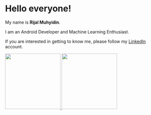 # Hello everyone! 

My name is **Rijal Muhyidin**.

I am an Android Developer and Machine Learning Enthusiast.

If you are interested in getting to know me, please follow my [LinkedIn](https://www.linkedin.com/in/gilang-adhan/) account.

<p align="left">
  <a href="https://github.com/rijalmyd">
    <img height="180em" src="https://github-readme-stats-eight-theta.vercel.app/api?username=rijalmyd&show_icons=true&theme=algolia&include_all_commits=true&count_private=true"/>
    <img height="180em" src="https://github-readme-stats-eight-theta.vercel.app/api/top-langs/?username=rijalmyd&layout=compact&langs_count=8&theme=algolia"/>
  </a>
</p>
